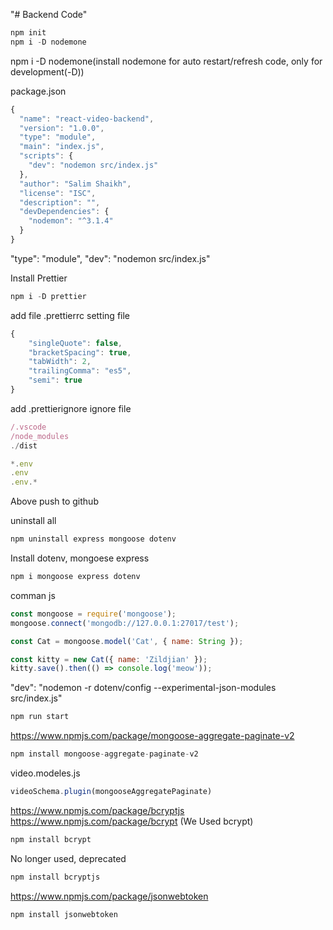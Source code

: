 "# Backend Code" 

````js
npm init
npm i -D nodemone
````
npm i -D nodemone(install nodemone for auto restart/refresh code, only for development(-D))

package.json
````js
{
  "name": "react-video-backend",
  "version": "1.0.0",
  "type": "module",
  "main": "index.js",
  "scripts": {
    "dev": "nodemon src/index.js"
  },
  "author": "Salim Shaikh",
  "license": "ISC",
  "description": "",
  "devDependencies": {
    "nodemon": "^3.1.4"
  }
}

````
"type": "module",
"dev": "nodemon src/index.js"


Install Prettier
````js
npm i -D prettier
````
add file .prettierrc setting file
````js
{
    "singleQuote": false,
    "bracketSpacing": true,
    "tabWidth": 2,
    "trailingComma": "es5",
    "semi": true
}
````

add .prettierignore ignore file
````js
/.vscode
/node_modules
./dist

*.env
.env
.env.*
````
Above push to github

uninstall all
````js
npm uninstall express mongoose dotenv
````

Install dotenv, mongoese express
````js
npm i mongoose express dotenv
````

comman js
````js
const mongoose = require('mongoose');
mongoose.connect('mongodb://127.0.0.1:27017/test');

const Cat = mongoose.model('Cat', { name: String });

const kitty = new Cat({ name: 'Zildjian' });
kitty.save().then(() => console.log('meow'));
````

"dev": "nodemon -r dotenv/config --experimental-json-modules src/index.js"

````js
npm run start
````

https://www.npmjs.com/package/mongoose-aggregate-paginate-v2
````js
npm install mongoose-aggregate-paginate-v2
````
video.modeles.js
````js
videoSchema.plugin(mongooseAggregatePaginate)
````

https://www.npmjs.com/package/bcryptjs
https://www.npmjs.com/package/bcrypt (We Used bcrypt)
````js
npm install bcrypt
````
No longer used, deprecated

````js
npm install bcryptjs
````

https://www.npmjs.com/package/jsonwebtoken
````js
npm install jsonwebtoken
````